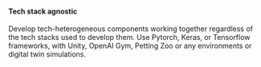 #### Tech stack agnostic

Develop tech-heterogeneous components working together regardless of the tech stacks used to develop them. Use Pytorch, Keras, or Tensorflow frameworks, with Unity, OpenAI Gym, Petting Zoo or any environments or digital twin simulations.
